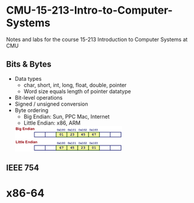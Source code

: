 # CMU-15-213-Intro-to-Computer-Systems
Notes and labs for the course 15-213 Introduction to Computer Systems at CMU

## Bits & Bytes
* Data types
    * char, short, int, long, float, double, pointer
    * Word size equals length of pointer datatype
* Bit-level operations
* Signed / unsigned conversion
* Byte ordering
    * Big Endian: Sun, PPC Mac, Internet
    * Little Endian: x86, ARM  
    <img src="Note_Images/endian.png" width="60%">

## IEEE 754

# x86-64